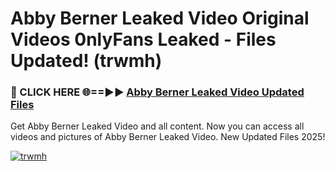 # Abby Berner Leaked Video Original Videos 0nlyFans Leaked - Files Updated! (trwmh)

<h3>🔴 CLICK HERE 🌐==►► <a href="https://tinyurl.com/2wckxsce" rel="nofollow">Abby Berner Leaked Video Updated Files</a></h3>

Get Abby Berner Leaked Video and all content. Now you can access all videos and pictures of Abby Berner Leaked Video. New Updated Files 2025!

[![trwmh](https://i.imgur.com/AFduVYN.gif)](https://tinyurl.com/2wckxsce)
